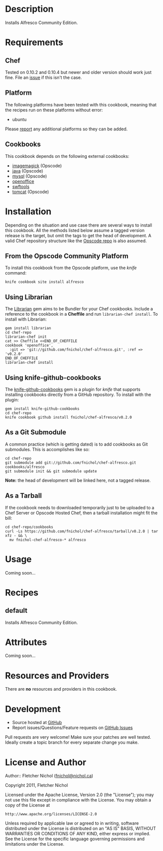 # Description

Installs Alfresco Community Edition.

# Requirements

## Chef

Tested on 0.10.2 and 0.10.4 but newer and older version should work just fine.
File an [issue][issues] if this isn't the case.

## Platform

The following platforms have been tested with this cookbook, meaning that the
recipes run on these platforms without error:

* ubuntu

Please [report][issues] any additional platforms so they can be added.

## Cookbooks

This cookbook depends on the following external cookbooks:

* [imagemagick][imagemagick_cb] (Opscode)
* [java][java_cb] (Opscode)
* [mysql][mysql_cb] (Opscode)
* [openoffice][openoffice_cb]
* [swftools][swftools_cb]
* [tomcat][tomcat_cb] (Opscode)

# Installation

Depending on the situation and use case there are several ways to install
this cookbook. All the methods listed below assume a tagged version release
is the target, but omit the tags to get the head of development. A valid
Chef repository structure like the [Opscode repo][chef_repo] is also assumed.

## From the Opscode Community Platform

To install this cookbook from the Opscode platform, use the *knife* command:

    knife cookbook site install alfresco

## Using Librarian

The [Librarian][librarian] gem aims to be Bundler for your Chef cookbooks.
Include a reference to the cookbook in a **Cheffile** and run
`librarian-chef install`. To install with Librarian:

    gem install librarian
    cd chef-repo
    librarian-chef init
    cat >> Cheffile <<END_OF_CHEFFILE
    cookbook 'openoffice',
      :git => 'git://github.com/fnichol/chef-alfresco.git', :ref => 'v0.2.0'
    END_OF_CHEFFILE
    librarian-chef install

## Using knife-github-cookbooks

The [knife-github-cookbooks][kgc] gem is a plugin for *knife* that supports
installing cookbooks directly from a GitHub repository. To install with the
plugin:

    gem install knife-github-cookbooks
    cd chef-repo
    knife cookbook github install fnichol/chef-alfresco/v0.2.0

## As a Git Submodule

A common practice (which is getting dated) is to add cookbooks as Git
submodules. This is accomplishes like so:

    cd chef-repo
    git submodule add git://github.com/fnichol/chef-alfresco.git cookbooks/alfresco
    git submodule init && git submodule update

**Note:** the head of development will be linked here, not a tagged release.

## As a Tarball

If the cookbook needs to downloaded temporarily just to be uploaded to a Chef
Server or Opscode Hosted Chef, then a tarball installation might fit the bill:

    cd chef-repo/cookbooks
    curl -Ls https://github.com/fnichol/chef-alfresco/tarball/v0.2.0 | tar xfz - && \
      mv fnichol-chef-alfresco-* alfresco

# Usage

Coming soon...

# Recipes

## default

Installs Alfresco Community Edition.

# Attributes

Coming soon...

# Resources and Providers

There are **no** resources and providers in this cookbook.

# Development

* Source hosted at [GitHub][repo]
* Report issues/Questions/Feature requests on [GitHub Issues][issues]

Pull requests are very welcome! Make sure your patches are well tested.
Ideally create a topic branch for every separate change you make.

# License and Author

Author:: Fletcher Nichol (<fnichol@nichol.ca>)

Copyright 2011, Fletcher Nichol

Licensed under the Apache License, Version 2.0 (the "License");
you may not use this file except in compliance with the License.
You may obtain a copy of the License at

    http://www.apache.org/licenses/LICENSE-2.0

Unless required by applicable law or agreed to in writing, software
distributed under the License is distributed on an "AS IS" BASIS,
WITHOUT WARRANTIES OR CONDITIONS OF ANY KIND, either express or implied.
See the License for the specific language governing permissions and
limitations under the License.

[chef_repo]:      https://github.com/opscode/chef-repo
[imagemagick_cb]: http://community.opscode.com/cookbooks/imagemagick
[java_cb]:        http://community.opscode.com/cookbooks/java
[kgc]:            https://github.com/websterclay/knife-github-cookbooks#readme
[librarian]:      https://github.com/applicationsonline/librarian#readme
[mysql_cb]:       http://community.opscode.com/cookbooks/mysql
[openoffice_cb]:  http://community.opscode.com/cookbooks/openoffice
[tomcat_cb]:      http://community.opscode.com/cookbooks/tomcat
[swftools_cb]:    http://community.opscode.com/cookbooks/swftools

[repo]:         https://github.com/fnichol/chef-alfresco
[issues]:       https://github.com/fnichol/chef-alfresco/issues
